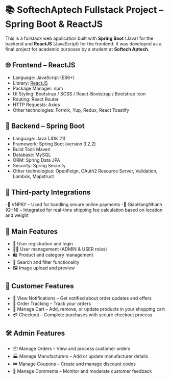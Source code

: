 # 📚 SoftechAptech Fullstack Project – Spring Boot & ReactJS

This is a fullstack web application built with **Spring Boot** (Java) for the backend and **ReactJS** (JavaScript) for the frontend. It was developed as a final project for academic purposes by a student at **Softech Aptech**.

## 🌐 Frontend – ReactJS
- Language: JavaScript (ES6+)
- Library: [ReactJS](https://reactjs.org/)
- Package Manager: npm
- UI Styling: Bootstrap / SCSS / React-Bootstrap / Bootstrap Icon
- Routing: React Router
- HTTP Requests: Axios
- Other technologies: Formik, Yup, Redux, React Toastify

## 🧩 Backend – Spring Boot
- Language: Java (JDK 21)
- Framework: Spring Boot (version 3.2.2)
- Build Tool: Maven
- Database: MySQL
- ORM: Spring Data JPA
- Security: Spring Security
- Other technologies: OpenFeign, OAuth2 Resource Server, Validation, Lombok, Mapstruct

## 🧩 Third-party Integrations
-🧾 VNPAY – Used for handling secure online payments
-🚛 GiaoHangNhanh (GHN) – Integrated for real-time shipping fee calculation based on location and weight

## 🚀 Main Features
- 🔐 User registration and login
- 🧑‍💼 User management (ADMIN & USER roles)
- 🛍️ Product and category management
- 🔎 Search and filter functionality
- 🖼️ Image upload and preview

## 👥 Customer Features
- 🔔 View Notifications – Get notified about order updates and offers
- 🚚 Order Tracking – Track your orders
- 🛒 Manage Cart – Add, remove, or update products in your shopping cart
- 💳 Checkout – Complete purchases with secure checkout process

## 🛠️ Admin Features
- 📦 Manage Orders – View and process customer orders
- 🏭 Manage Manufacturers – Add or update manufacturer details
- 🎟️ Manage Coupons – Create and manage discount codes
- 💬 Manage Comments – Monitor and moderate customer feedback
